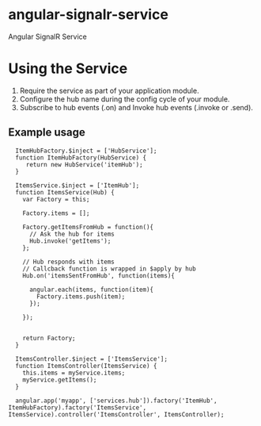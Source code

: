 angular-signalr-service
=======================

Angular SignalR Service

# Using the Service

1. Require the service as part of your application module.
2. Configure the hub name during the config cycle of your module.
3. Subscribe to hub events (.on) and Invoke hub events (.invoke or .send).


## Example usage
```
  ItemHubFactory.$inject = ['HubService'];
  function ItemHubFactory(HubService) {
     return new HubService('itemHub');
  }

  ItemsService.$inject = ['ItemHub'];
  function ItemsService(Hub) {
    var Factory = this;
    
    Factory.items = [];
    
    Factory.getItemsFromHub = function(){
      // Ask the hub for items
      Hub.invoke('getItems');
    };
    
    // Hub responds with items
    // Callcback function is wrapped in $apply by hub
    Hub.on('itemsSentFromHub', function(items){
    
      angular.each(items, function(item){
        Factory.items.push(item);
      });
    
    });
    
    
    return Factory;
  }

  ItemsController.$inject = ['ItemsService'];
  function ItemsController(ItemsService) {
    this.items = myService.items;
    myService.getItems();
  }
  
  angular.app('myapp', ['services.hub']).factory('ItemHub', ItemHubFactory).factory('ItemsService', ItemsService).controller('ItemsController', ItemsController);
```

